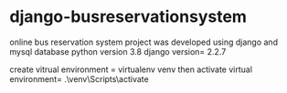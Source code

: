 # django-busreservationsystem

online bus reservation system project was developed using django and mysql database
python version 3.8
django version= 2.2.7

create vitrual environment = virtualenv venv
then activate virtual environment= .\venv\Scripts\activate

 

